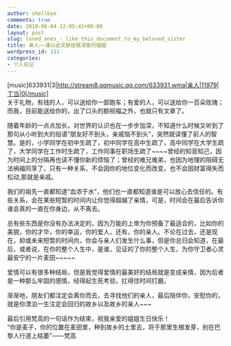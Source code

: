 ```yaml
---
author: shellbye
comments: true
date: 2010-06-04 12:05:41+00:00
layout: post
slug: loved_ones_-_like_this_document_to_my_beloved_sister
title: 亲人——谨以此文献给我深爱的姐姐
wordpress_id: 111
categories:
- 个人日记
---
```


[music]633931|3|http://stream8.qqmusic.qq.com/633931.wma|亲人|11979|丁当|0[/music]  
关于礼物，有钱的人，可以送给你一部跑车；有爱的人，可以送给你一百朵玫瑰；而我，目前能送给你的，出了口头的额祝福之外，也就只有文章了。  
  
随着年龄的一点点加长，对世界的认识也在一步步加深，不知道什么时候又听到了那句从小听到大的俗语“朋友好不到头，亲戚恼不到头”，突然就读懂了前人的智慧。是的，小学同学在初中生疏了，初中同学在高中生疏了，高中同学在大学生疏了，大学同学在工作时生疏了，工作同事在职场生疏了~~~~曾经的知音知己，因为时间上的分隔再也读不懂你新的烦恼了；曾经的难兄难弟，也因为地理的阻碍无法祸福同享了，只有一种关系，不会因你的地位变化而改变，也不会因财富得失而松动,那就是亲戚。  
  
我们的祖先一直都知道“血浓于水”，他们也一直都知道谁是可以放心去信任的。有些关系，会在某些短暂的时间内让你觉得超越了亲情，可是，时间会在最后告诉你谁会真的一直在你身边，从不离去。  
  
总有些东西是你没有办法决定的，因为万能的上帝为你预备了最适合的，比如你的美貌，你的才华，你的幸运，你的爱人，还有，你的亲人。不论在过去，还是现在，抑或未来短暂的时间内，你会与亲人们发生什么事，但是你总归会知道，在最后，或者说，在你的整个人生中，是谁，见证的了你的整个人生，为你守卫者心灵最安宁的一片麦田~~~~~  
  
爱情可以有很多种结局，但是我觉得爱情的最美好的结局就是变成亲情，因为后者是一种那么牢固的感情，经得起生死考验，扛得住时间打磨。  
  
渐渐地，朋友们都注定会离你而去，去寻找他们的亲人，最后陪伴你，安慰你的，就是你漂泊一生注定会回归的故乡以及故乡的亲人~~~  
  
最后引用梵高的一句话作为结束，祝我亲爱的姐姐生日快乐！  
“你是麦子，你的位置在麦田里，种到故乡的土里去，将于那里生根发芽，别在巴黎人行道上枯萎”——梵高
